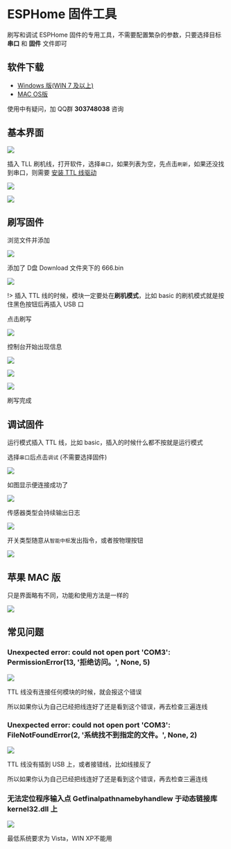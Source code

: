 # ESPHome 固件工具

刷写和调试 ESPHome 固件的专用工具，不需要配置繁杂的参数，只要选择目标 **串口** 和 **固件** 文件即可


## 软件下载

- [Windows 版(WIN 7 及以上)](http://pic.airijia.com/download/win.zip)
- [MAC OS版](http://pic.airijia.com/download/mac.zip)

使用中有疑问，加 QQ群 **303748038** 咨询

## 基本界面

![](https://ws1.sinaimg.cn/large/007fN5Xegy1fxgto0jvc6j30pb0nizlv.jpg)



插入 TLL 刷机线，打开软件，选择`串口`，如果列表为空，先点击`刷新`，如果还没找到串口，则需要 [安装 TTL 线驱动](diy/ttl)

![](https://ws1.sinaimg.cn/large/007fN5Xegy1fxgtwlzzh9j30o30bvjrp.jpg)

![](https://ws1.sinaimg.cn/large/007fN5Xegy1fxgtxnl1agj30o60a20t4.jpg)


## 刷写固件

浏览文件并添加

![](https://ws1.sinaimg.cn/large/007fN5Xegy1fxgtyujlmyj30oj0atq37.jpg)

添加了 D盘 Download 文件夹下的 666.bin

![](https://ws1.sinaimg.cn/large/007fN5Xegy1fxgtzy4vl9j30o90ayzkk.jpg)


!> 插入 TTL 线的时候，模块一定要处在**刷机模式**，比如 basic 的刷机模式就是按住黑色按钮后再插入 USB 口

点击刷写

![](https://ws1.sinaimg.cn/large/007fN5Xegy1fxgu36iiwkj30o708xjro.jpg)


控制台开始出现信息


![](https://ws1.sinaimg.cn/large/007fN5Xegy1fxgu4jloa0j30oe0f475f.jpg)

![](https://ws1.sinaimg.cn/large/007fN5Xegy1fxgu4zif2rj30nx0ic76b.jpg)

![](https://ws1.sinaimg.cn/large/007fN5Xegy1fxgu7vjt18j30o30irjtc.jpg)

刷写完成




## 调试固件

运行模式插入 TTL 线，比如 basic，插入的时候什么都不按就是运行模式

选择`串口`后点击`调试` (不需要选择固件)

![](https://ws1.sinaimg.cn/large/007fN5Xegy1fxgub1cp33j30o90bfwes.jpg)


如图显示便连接成功了

![](https://ws1.sinaimg.cn/large/007fN5Xegy1fxguc9y7pdj30ny0itgm5.jpg)


传感器类型会持续输出日志

![](https://ws1.sinaimg.cn/large/007fN5Xegy1fxguej26wkj316o0e3dij.jpg)


开关类型随意从`智能中枢`发出指令，或者按物理按钮

![](https://ws1.sinaimg.cn/large/007fN5Xegy1fxgui6lh1vj30ry0hr41d.jpg)


## 苹果 MAC 版

只是界面略有不同，功能和使用方法是一样的

![](http://pic.airijia.com/doc/20181122212616.png)




## 常见问题

### Unexpected error: could not open port 'COM3': PermissionError(13, '拒绝访问。', None, 5)


![](http://pic.airijia.com/doc/20181130152853.png)

TTL 线没有连接任何模块的时候，就会报这个错误

所以如果你认为自己已经把线连好了还是看到这个错误，再去检查三遍连线



### Unexpected error: could not open port 'COM3': FileNotFoundError(2, '系统找不到指定的文件。', None, 2)


![](http://pic.airijia.com/doc/20181130154519.png)


TTL 线没有插到 USB 上，或者接错线，比如线接反了

所以如果你认为自己已经把线连好了还是看到这个错误，再去检查三遍连线



###  无法定位程序输入点 Getfinalpathnamebyhandlew 于动态链接库 kernel32.dll 上

![](http://pic.airijia.com/doc/20181202172626.png)

最低系统要求为 Vista，WIN XP不能用

